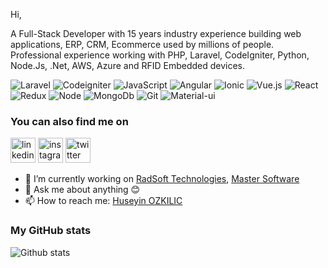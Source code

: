 Hi,

A Full-Stack Developer with 15 years industry experience building web applications, ERP, CRM, Ecommerce used by millions of people.
Professional experience working with PHP, Laravel, CodeIgniter, Python, Node.Js, .Net, AWS, Azure and RFID Embedded devices.

![Laravel](https://img.shields.io/badge/laravel-black?style=flat-square&logo=Laravel)
![Codeigniter](https://img.shields.io/badge/Codeigniter-black?style=flat-square&logo=Codeigniter)
![JavaScript](https://img.shields.io/badge/-JavaScript-black?style=flat-square&logo=javascript) 
![Angular](https://img.shields.io/badge/-Angular-black?style=flat-square&logo=Angular)
![Ionic](https://img.shields.io/badge/-Ionic-black?style=flat-square&logo=Ionic)
![Vue.js](https://img.shields.io/badge/-Vue.js-black?style=flat-square&logo=vue.js)
![React](https://img.shields.io/badge/-React-black?style=flat-square&logo=react)
![Redux](https://img.shields.io/badge/-Redux-black?style=flat-square&logo=redux)
![Node](https://img.shields.io/badge/-Node.js-black?style=flat-square&logo=Node.js)
![MongoDb](https://img.shields.io/badge/-MongoDb-black?style=flat-square&logo=Mongodb)
![Git](https://img.shields.io/badge/-Git-black?style=flat-square&logo=git)
![Material-ui](https://img.shields.io/badge/-Material-black?style=flat-square&logo=Material-ui)


### You can also find me on
[<img src='https://cdn.jsdelivr.net/npm/simple-icons@3.0.1/icons/linkedin.svg' alt='linkedin' height='40'>](https://www.linkedin.com/in/huseyinozkilic/)  [<img src='https://cdn.jsdelivr.net/npm/simple-icons@3.0.1/icons/instagram.svg' alt='instagram' height='40'>](https://www.instagram.com/huseyinozkilic/)  [<img src='https://cdn.jsdelivr.net/npm/simple-icons@3.0.1/icons/twitter.svg' alt='twitter' height='40'>](https://twitter.com/ozkilich)


- 🔭 I’m currently working on [RadSoft Technologies](https://www.radsoft.tech/), [Master Software](https://www.mastersoftware.net/)
- 💬 Ask me about anything 😊
- 📫 How to reach me: [Huseyin OZKILIC](mailto:huseyin.ozkilic@windowslive.com?subject=Hi)

### My GitHub stats
![Github stats](https://github-readme-stats.vercel.app/api?username=huseyinozkilic&show_icons=true&theme=tokyonight)
